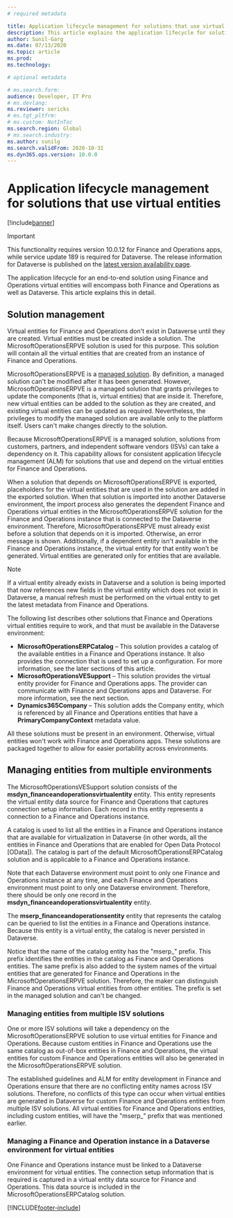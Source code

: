 ```yaml
---
# required metadata

title: Application lifecycle management for solutions that use virtual entities
description: This article explains the application lifecycle for solutions that use virtual entities for Finance and Operations.
author: Sunil-Garg
ms.date: 07/13/2020
ms.topic: article
ms.prod:
ms.technology: 

# optional metadata

# ms.search.form:
audience: Developer, IT Pro
# ms.devlang: 
ms.reviewer: sericks
# ms.tgt_pltfrm: 
# ms.custom: NotInToc
ms.search.region: Global
# ms.search.industry:
ms.author: sunilg
ms.search.validFrom: 2020-10-31
ms.dyn365.ops.version: 10.0.0
---
```


# Application lifecycle management for solutions that use virtual entities

[!include[banner](../includes/banner.md)]



> [!IMPORTANT]
> This functionality requires version 10.0.12 for Finance and Operations apps, while service update 189 is required for Dataverse. The release information for Dataverse is published on the [latest version availability page](/business-applications-release-notes/dynamics/released-versions/dynamics-365ce#all-version-availability).

The application lifecycle for an end-to-end solution using Finance and Operations virtual entities will encompass both Finance and Operations as well as Dataverse. This article explains this in detail.

## Solution management

Virtual entities for Finance and Operations don't exist in Dataverse until they are created. Virtual entities must be created inside a solution. The MicrosoftOperationsERPVE solution is used for this purpose. This solution will contain all the virtual entities that are created from an instance of Finance and Operations.

MicrosoftOperationsERPVE is a [managed solution](/powerapps/developer/common-data-service/introduction-solutions). By definition, a managed solution can't be modified after it has been generated. However, MicrosoftOperationsERPVE is a managed solution that grants privileges to update the components (that is, virtual entities) that are inside it. Therefore, new virtual entities can be added to the solution as they are created, and existing virtual entities can be updated as required. Nevertheless, the privileges to modify the managed solution are available only to the platform itself. Users can't make changes directly to the solution.

Because MicrosoftOperationsERPVE is a managed solution, solutions from customers, partners, and independent software vendors (ISVs) can take a dependency on it. This capability allows for consistent application lifecycle management (ALM) for solutions that use and depend on the virtual entities for Finance and Operations.

When a solution that depends on MicrosoftOperationsERPVE is exported, placeholders for the virtual entities that are used in the solution are added in the exported solution. When that solution is imported into another Dataverse environment, the import process also generates the dependent Finance and Operations virtual entities in the MicrosoftOperationsERPVE solution for the Finance and Operations instance that is connected to the Dataverse environment. Therefore, MicrosoftOperationsERPVE must already exist before a solution that depends on it is imported. Otherwise, an error message is shown. Additionally, if a dependent entity isn't available in the Finance and Operations instance, the virtual entity for that entity won't be generated. Virtual entities are generated only for entities that are available.

> [!NOTE]
> If a virtual entity already exists in Dataverse and a solution is being imported that now references new fields in the virtual entity which does not exist in Dataverse, a manual refresh must be performed on the virtual entity to get the latest metadata from Finance and Operations.

The following list describes other solutions that Finance and Operations virtual entities require to work, and that must be available in the Dataverse environment:

- **MicrosoftOperationsERPCatalog** – This solution provides a catalog of the available entities in a Finance and Operations instance. It also provides the connection that is used to set up a configuration. For more information, see the later sections of this article.
- **MicrosoftOperationsVESupport** – This solution provides the virtual entity provider for Finance and Operations apps. The provider can communicate with Finance and Operations apps and Dataverse. For more information, see the next section.
- **Dynamics365Company** – This solution adds the Company entity, which is referenced by all Finance and Operations entities that have a **PrimaryCompanyContext** metadata value.

All these solutions must be present in an environment. Otherwise, virtual entities won't work with Finance and Operations apps. These solutions are packaged together to allow for easier portability across environments.

## Managing entities from multiple environments

The MicrosoftOperationsVESupport solution consists of the **msdyn\_financeandoperationsvirtualentity** entity. This entity represents the virtual entity data source for Finance and Operations that captures connection setup information. Each record in this entity represents a connection to a Finance and Operations instance.

A catalog is used to list all the entities in a Finance and Operations instance that are available for virtualization in Dataverse (in other words, all the entities in Finance and Operations that are enabled for Open Data Protocol \[OData\]). The catalog is part of the default MicrosoftOperationsERPCatalog solution and is applicable to a Finance and Operations instance.

Note that each Dataverse environment must point to only one Finance and Operations instance at any time, and each Finance and Operations environment must point to only one Dataverse environment. Therefore, there should be only one record in the **msdyn\_financeandoperationsvirtualentity** entity.

The **mserp\_financeandoperationsentity** entity that represents the catalog can be queried to list the entities in a Finance and Operations instance. Because this entity is a virtual entity, the catalog is never persisted in Dataverse.

Notice that the name of the catalog entity has the "mserp\_" prefix. This prefix identifies the entities in the catalog as Finance and Operations entities. The same prefix is also added to the system names of the virtual entities that are generated for Finance and Operations in the MicrosoftOperationsERPVE solution. Therefore, the maker can distinguish Finance and Operations virtual entities from other entities. The prefix is set in the managed solution and can't be changed.

### Managing entities from multiple ISV solutions

One or more ISV solutions will take a dependency on the MicrosoftOperationsERPVE solution to use virtual entities for Finance and Operations. Because custom entities in Finance and Operations use the same catalog as out-of-box entities in Finance and Operations, the virtual entities for custom Finance and Operations entities will also be generated in the MicrosoftOperationsERPVE solution.

The established guidelines and ALM for entity development in Finance and Operations ensure that there are no conflicting entity names across ISV solutions. Therefore, no conflicts of this type can occur when virtual entities are generated in Dataverse for custom Finance and Operations entities from multiple ISV solutions. All virtual entities for Finance and Operations entities, including custom entities, will have the "mserp\_" prefix that was mentioned earlier.

### Managing a Finance and Operation instance in a Dataverse environment for virtual entities

One Finance and Operations instance must be linked to a Dataverse environment for virtual entities. The connection setup information that is required is captured in a virtual entity data source for Finance and Operations. This data source is included in the MicrosoftOperationsERPCatalog solution.


[!INCLUDE[footer-include](../../../includes/footer-banner.md)]